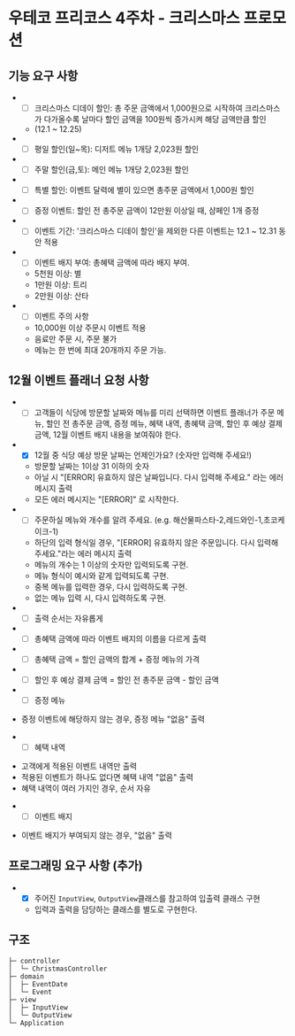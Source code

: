 # 우테코 프리코스 4주차 - 크리스마스 프로모션

## 기능 요구 사항

+
    - [ ] 크리스마스 디데이 할인: 총 주문 금액에서 1,000원으로 시작하여 크리스마스가 다가올수록 날마다 할인 금액을 100원씩 증가시켜 해당 금액만큼 할인
    - (12.1 ~ 12.25)

+
    - [ ] 평일 할인(일~목): 디저트 메뉴 1개당 2,023원 할인
+
    - [ ] 주말 할인(금,토): 메인 메뉴 1개당 2,023원 할인
+
    - [ ] 특별 할인: 이벤트 달력에 별이 있으면 총주문 금액에서 1,000원 할인
+
    - [ ] 증정 이벤트: 할인 전 총주문 금액이 12만원 이상일 때, 샴페인 1개 증정
+
    - [ ] 이벤트 기간: '크리스마스 디데이 할인'을 제외한 다른 이벤트는 12.1 ~ 12.31 동안 적용

+
    - [ ] 이벤트 배지 부여: 총혜택 금액에 따라 배지 부여.
    - 5천원 이상: 별
    - 1만원 이상: 트리
    - 2만원 이상: 산타
+
    - [ ] 이벤트 주의 사항
    - 10,000원 이상 주문시 이벤트 적용
    - 음료만 주문 시, 주문 불가
    - 메뉴는 한 번에 최대 20개까지 주문 가능.

## 12월 이벤트 플래너 요청 사항

+
    - [ ] 고객들이 식당에 방문할 날짜와 메뉴를 미리 선택하면 이벤트 플래너가 주문 메뉴, 할인 전 총주문 금액, 증정 메뉴, 혜택 내역, 총혜택 금액, 할인 후 예상 결제 금액, 12월 이벤트 배지 내용을
      보여줘야 한다.
+
    - [X] 12월 중 식당 예상 방문 날짜는 언제인가요? (숫자만 입력해 주세요!)
    - 방문할 날짜는 1이상 31 이하의 숫자
    - 아닐 시 "[ERROR] 유효하지 않은 날짜입니다. 다시 입력해 주세요." 라는 에러 메시지 출력
    - 모든 에러 메시지는 "[ERROR]" 로 시작한다.
+
    - [ ] 주문하실 메뉴와 개수를 알려 주세요. (e.g. 해산물파스타-2,레드와인-1,초코케이크-1)
    - 하단의 입력 형식일 경우, "[ERROR] 유효하지 않은 주문입니다. 다시 입력해 주세요."라는 에러 메시지 출력
    - 메뉴의 개수는 1 이상의 숫자만 입력되도록 구현.
    - 메뉴 형식이 예시와 같게 입력되도록 구현.
    - 중복 메뉴를 입력한 경우, 다시 입력하도록 구현.
    - 없는 메뉴 입력 시, 다시 입력하도록 구현.
+
    - [ ] 출력 순서는 자유롭게
+
    - [ ] 총혜택 금액에 따라 이벤트 배지의 이름을 다르게 출력
+
    - [ ] 총혜택 금액 = 할인 금액의 합계 + 증정 메뉴의 가격
+
    - [ ] 할인 후 예상 결제 금액 = 할인 전 총주문 금액 - 할인 금액
+
    - [ ] 증정 메뉴

- 증정 이벤트에 해당하지 않는 경우, 증정 메뉴 "없음" 출력

+
    - [ ] 혜택 내역

- 고객에게 적용된 이벤트 내역만 출력
- 적용된 이벤트가 하나도 없다면 혜택 내역 "없음" 출력
- 혜택 내역이 여러 가지인 경우, 순서 자유

+
    - [ ] 이벤트 배지

- 이벤트 배지가 부여되지 않는 경우, "없음" 출력

## 프로그래밍 요구 사항 (추가)

+
    - [X] 주어진 ```InputView```, ```OutputView```클래스를 참고하여 입출력 클래스 구현
    - 입력과 출력을 담당하는 클래스를 별도로 구현한다.

## 구조

```text
├─ controller
│  └─ ChristmasController
├─ domain
│  ├─ EventDate
│  └─ Event
├─ view
│  ├─ InputView
│  └─ OutputView
└─ Application
```